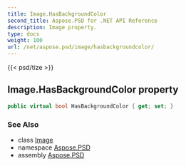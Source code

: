 ```yaml
---
title: Image.HasBackgroundColor
second_title: Aspose.PSD for .NET API Reference
description: Image property. 
type: docs
weight: 100
url: /net/aspose.psd/image/hasbackgroundcolor/
---
```

{{< psd/tize >}}
## Image.HasBackgroundColor property

```csharp
public virtual bool HasBackgroundColor { get; set; }
```

### See Also

* class [Image](../)
* namespace [Aspose.PSD](../../image/)
* assembly [Aspose.PSD](../../../)


